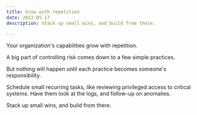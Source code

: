 ```yaml
---
title: Grow with repetition
date: 2022-05-17
description: Stack up small wins, and build from there. 

---
```


Your organization's capabilities grow with repetition.

A big part of controlling risk comes down to a few simple practices.

But nothing will happen until each practice becomes someone's responsibility.

Schedule small recurring tasks, like reviewing privileged access to critical systems. Have them look at the logs, and follow-up on anomalies.

Stack up small wins, and build from there. 
